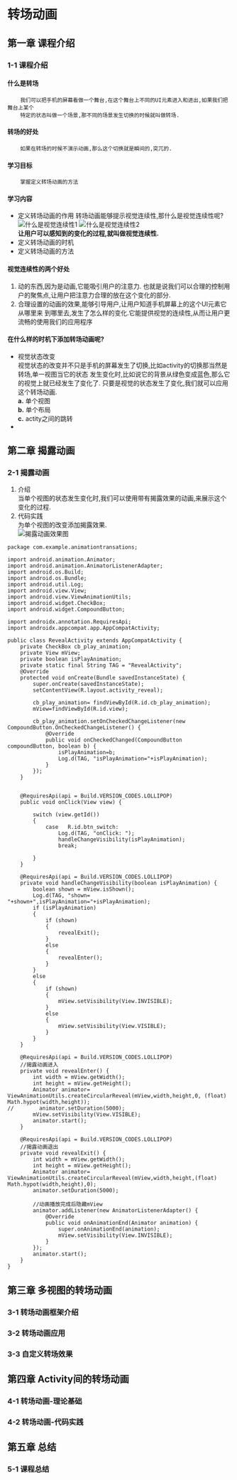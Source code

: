 # 转场动画
## 第一章 课程介绍
### 1-1 课程介绍
#### 什么是转场
        我们可以把手机的屏幕看做一个舞台,在这个舞台上不同的UI元素进入和进出,如果我们把舞台上某个
        特定的状态叫做一个场景,那不同的场景发生切换的时候就叫做转场.
#### 转场的好处
        如果在转场的时候不演示动画,那么这个切换就是瞬间的,突兀的.
#### 学习目标
        掌握定义转场动画的方法
#### 学习内容
- 定义转场动画的作用
        转场动画能够提示视觉连续性,那什么是视觉连续性呢?               
![什么是视觉连续性1](/readme/img/a0.gif)
![什么是视觉连续性2](/readme/img/a1.gif)        
**让用户可以感知到的变化的过程,就叫做视觉连续性.**
- 定义转场动画的时机
- 定义转场动画的方法       
#### 视觉连续性的两个好处
1. 动的东西,因为是动画,它能吸引用户的注意力.
也就是说我们可以合理的控制用户的聚焦点,让用户把注意力合理的放在这个变化的部分.
2. 合理设置的动画的效果,能够引导用户,让用户知道手机屏幕上的这个UI元素它从哪里来
   到哪里去,发生了怎么样的变化.它能提供视觉的连续性,从而让用户更流畅的使用我们的应用程序
#### 在什么样的时机下添加转场动画呢?
- 视觉状态改变            
  视觉状态的改变并不只是手机的屏幕发生了切换,比如activity的切换那当然是转场,单一视图当它的状态
  发生变化时,比如说它的背景从绿色变成蓝色,那么它的视觉上就已经发生了变化了.
  只要是视觉的状态发生了变化,我们就可以应用这个转场动画.      
  **a.** 单个视图      
  **b.** 单个布局       
  **c.** actity之间的跳转
- 
## 第二章 揭露动画
### 2-1 揭露动画
1. 介绍       
   当单个视图的状态发生变化时,我们可以使用带有揭露效果的动画,来展示这个变化的过程.
2. 代码实践     
   为单个视图的改变添加揭露效果.      
   ![揭露动画效果图](/readme/img/a2.gif)       
```
package com.example.animationtransations;

import android.animation.Animator;
import android.animation.AnimatorListenerAdapter;
import android.os.Build;
import android.os.Bundle;
import android.util.Log;
import android.view.View;
import android.view.ViewAnimationUtils;
import android.widget.CheckBox;
import android.widget.CompoundButton;

import androidx.annotation.RequiresApi;
import androidx.appcompat.app.AppCompatActivity;

public class RevealActivity extends AppCompatActivity {
    private CheckBox cb_play_animation;
    private View mView;
    private boolean isPlayAnimation;
    private static final String TAG = "RevealActivity";
    @Override
    protected void onCreate(Bundle savedInstanceState) {
        super.onCreate(savedInstanceState);
        setContentView(R.layout.activity_reveal);

        cb_play_animation= findViewById(R.id.cb_play_animation);
        mView=findViewById(R.id.view);

        cb_play_animation.setOnCheckedChangeListener(new CompoundButton.OnCheckedChangeListener() {
            @Override
            public void onCheckedChanged(CompoundButton compoundButton, boolean b) {
                isPlayAnimation=b;
                Log.d(TAG, "isPlayAnimation="+isPlayAnimation);
            }
        });
    }


    @RequiresApi(api = Build.VERSION_CODES.LOLLIPOP)
    public void onClick(View view) {
        
        switch (view.getId())
        {
            case   R.id.btn_switch:
                Log.d(TAG, "onClick: ");
                handleChangeVisibility(isPlayAnimation);
                break;

        }
    }

    @RequiresApi(api = Build.VERSION_CODES.LOLLIPOP)
    private void handleChangeVisibility(boolean isPlayAnimation) {
        boolean shown = mView.isShown();
        Log.d(TAG, "shown= "+shown+",isPlayAnimation="+isPlayAnimation);
        if (isPlayAnimation)
        {
            if (shown)
            {
                revealExit();
            }
            else
            {
                revealEnter();
            }
        }
        else
        {
            if (shown)
            {
                mView.setVisibility(View.INVISIBLE);
            }
            else
            {
                mView.setVisibility(View.VISIBLE);
            }
        }
    }

    @RequiresApi(api = Build.VERSION_CODES.LOLLIPOP)
    //揭露动画进入
    private void revealEnter() {
        int width = mView.getWidth();
        int height = mView.getHeight();
        Animator animator= ViewAnimationUtils.createCircularReveal(mView,width,height,0, (float) Math.hypot(width,height));
//        animator.setDuration(5000);
        mView.setVisibility(View.VISIBLE);
        animator.start();
    }

    @RequiresApi(api = Build.VERSION_CODES.LOLLIPOP)
    //揭露动画退出
    private void revealExit() {
        int width = mView.getWidth();
        int height = mView.getHeight();
        Animator animator= ViewAnimationUtils.createCircularReveal(mView,width,height,(float) Math.hypot(width,height),0);
        animator.setDuration(5000);

        //动画播放完成后隐藏mView
        animator.addListener(new AnimatorListenerAdapter() {
            @Override
            public void onAnimationEnd(Animator animation) {
                super.onAnimationEnd(animation);
                mView.setVisibility(View.INVISIBLE);
            }
        });
        animator.start();
    }
}

```
## 第三章 多视图的转场动画
### 3-1 转场动画框架介绍
### 3-2 转场动画应用
### 3-3 自定义转场效果
## 第四章 Activity间的转场动画
### 4-1 转场动画-理论基础
### 4-2 转场动画-代码实践
## 第五章 总结
### 5-1 课程总结
